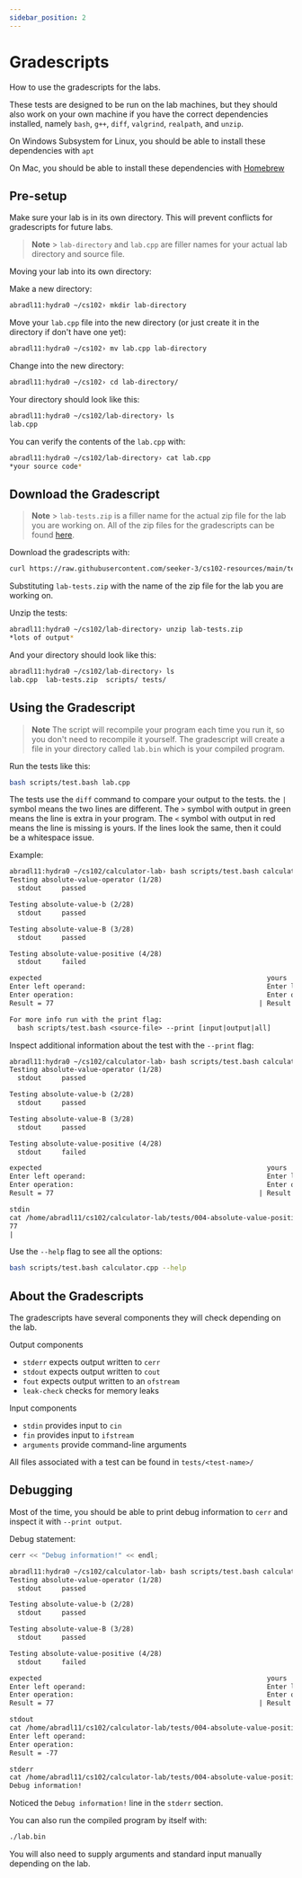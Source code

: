 ```yaml
---
sidebar_position: 2
---
```


# Gradescripts

How to use the gradescripts for the labs.

These tests are designed to be run on the lab machines, but they should also work on your own machine if you have the correct dependencies installed, namely `bash`, `g++`, `diff`, `valgrind`, `realpath`, and `unzip`.

On Windows Subsystem for Linux, you should be able to install these dependencies with `apt`

On Mac, you should be able to install these dependencies with [Homebrew](https://brew.sh/)

## Pre-setup

Make sure your lab is in its own directory. This will prevent conflicts for gradescripts for future labs.

> **Note** > `lab-directory` and `lab.cpp` are filler names for your actual lab directory and source file.

Moving your lab into its own directory:

Make a new directory:

```bash
abradl11:hydra0 ~/cs102› mkdir lab-directory
```

Move your `lab.cpp` file into the new directory (or just create it in the directory if don't have one yet):

```bash
abradl11:hydra0 ~/cs102› mv lab.cpp lab-directory
```

Change into the new directory:

```bash
abradl11:hydra0 ~/cs102› cd lab-directory/
```

Your directory should look like this:

```bash
abradl11:hydra0 ~/cs102/lab-directory› ls
lab.cpp
```

You can verify the contents of the `lab.cpp` with:

```bash
abradl11:hydra0 ~/cs102/lab-directory› cat lab.cpp
*your source code*
```

## Download the Gradescript

> **Note** > `lab-tests.zip` is a filler name for the actual zip file for the lab you are working on.
> All of the zip files for the gradescripts can be found [here](https://github.com/seeker-3/cs102-resources/tree/main/tests).

Download the gradescripts with:

```bash
curl https://raw.githubusercontent.com/seeker-3/cs102-resources/main/tests/lab-tests.zip -o lab-tests.zip
```

Substituting `lab-tests.zip` with the name of the zip file for the lab you are working on.

Unzip the tests:

```bash
abradl11:hydra0 ~/cs102/lab-directory› unzip lab-tests.zip
*lots of output*
```

And your directory should look like this:

```bash
abradl11:hydra0 ~/cs102/lab-directory› ls
lab.cpp  lab-tests.zip  scripts/ tests/
```

## Using the Gradescript

> **Note**
> The script will recompile your program each time you run it, so you don't need to recompile it yourself.
> The gradescript will create a file in your directory called `lab.bin` which is your compiled program.

Run the tests like this:

```bash
bash scripts/test.bash lab.cpp
```

The tests use the `diff` command to compare your output to the tests. the `|` symbol means the two lines are different. The `>` symbol with output in green means the line is extra in your program. The `<` symbol with output in red means the line is missing is yours. If the lines look the same, then it could be a whitespace issue.

Example:

```txt
abradl11:hydra0 ~/cs102/calculator-lab› bash scripts/test.bash calculator.cpp
Testing absolute-value-operator (1/28)
  stdout     passed

Testing absolute-value-b (2/28)
  stdout     passed

Testing absolute-value-B (3/28)
  stdout     passed

Testing absolute-value-positive (4/28)
  stdout     failed

expected                                                        yours
Enter left operand:                                             Enter left operand:
Enter operation:                                                Enter operation:
Result = 77                                                   | Result = -77

For more info run with the print flag:
  bash scripts/test.bash <source-file> --print [input|output|all]
```

Inspect additional information about the test with the `--print` flag:

```txt
abradl11:hydra0 ~/cs102/calculator-lab› bash scripts/test.bash calculator.cpp --print input
Testing absolute-value-operator (1/28)
  stdout     passed

Testing absolute-value-b (2/28)
  stdout     passed

Testing absolute-value-B (3/28)
  stdout     passed

Testing absolute-value-positive (4/28)
  stdout     failed

expected                                                        yours
Enter left operand:                                             Enter left operand:
Enter operation:                                                Enter operation:
Result = 77                                                   | Result = -77

stdin
cat /home/abradl11/cs102/calculator-lab/tests/004-absolute-value-positive/stdin.tmp.txt
77
|
```

Use the `--help` flag to see all the options:

```bash
bash scripts/test.bash calculator.cpp --help
```

## About the Gradescripts

The gradescripts have several components they will check depending on the lab.

Output components

- `stderr` expects output written to `cerr`
- `stdout` expects output written to `cout`
- `fout` expects output written to an `ofstream`
- `leak-check` checks for memory leaks

Input components

- `stdin` provides input to `cin`
- `fin` provides input to `ifstream`
- `arguments` provide command-line arguments

All files associated with a test can be found in `tests/<test-name>/`

## Debugging

Most of the time, you should be able to print debug information to `cerr` and inspect it with `--print output`.

Debug statement:

```cpp
cerr << "Debug information!" << endl;
```

```txt
abradl11:hydra0 ~/cs102/calculator-lab› bash scripts/test.bash calculator.cpp --print output
Testing absolute-value-operator (1/28)
  stdout     passed

Testing absolute-value-b (2/28)
  stdout     passed

Testing absolute-value-B (3/28)
  stdout     passed

Testing absolute-value-positive (4/28)
  stdout     failed

expected                                                        yours
Enter left operand:                                             Enter left operand:
Enter operation:                                                Enter operation:
Result = 77                                                   | Result = -77

stdout
cat /home/abradl11/cs102/calculator-lab/tests/004-absolute-value-positive/stdout.tmp.txt
Enter left operand:
Enter operation:
Result = -77

stderr
cat /home/abradl11/cs102/calculator-lab/tests/004-absolute-value-positive/stderr.tmp.txt
Debug information!
```

Noticed the `Debug information!` line in the `stderr` section.

You can also run the compiled program by itself with:

```bash
./lab.bin
```

You will also need to supply arguments and standard input manually depending on the lab.

